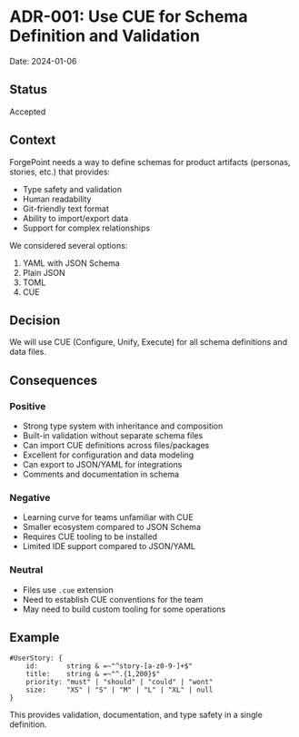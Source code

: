 # ADR-001: Use CUE for Schema Definition and Validation

Date: 2024-01-06

## Status

Accepted

## Context

ForgePoint needs a way to define schemas for product artifacts (personas, stories, etc.) that provides:
- Type safety and validation
- Human readability
- Git-friendly text format
- Ability to import/export data
- Support for complex relationships

We considered several options:
1. YAML with JSON Schema
2. Plain JSON
3. TOML
4. CUE

## Decision

We will use CUE (Configure, Unify, Execute) for all schema definitions and data files.

## Consequences

### Positive
- Strong type system with inheritance and composition
- Built-in validation without separate schema files
- Can import CUE definitions across files/packages
- Excellent for configuration and data modeling
- Can export to JSON/YAML for integrations
- Comments and documentation in schema

### Negative
- Learning curve for teams unfamiliar with CUE
- Smaller ecosystem compared to JSON Schema
- Requires CUE tooling to be installed
- Limited IDE support compared to JSON/YAML

### Neutral
- Files use `.cue` extension
- Need to establish CUE conventions for the team
- May need to build custom tooling for some operations

## Example

```cue
#UserStory: {
    id:       string & =~"^story-[a-z0-9-]+$"
    title:    string & =~"^.{1,200}$"
    priority: "must" | "should" | "could" | "wont"
    size:     "XS" | "S" | "M" | "L" | "XL" | null
}
```

This provides validation, documentation, and type safety in a single definition.